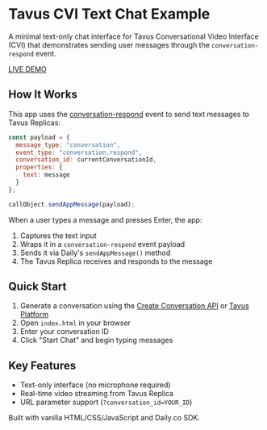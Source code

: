 # Tavus CVI Text Chat Example

A minimal text-only chat interface for Tavus Conversational Video Interface (CVI) that demonstrates sending user messages through the `conversation-respond` event.

[LIVE DEMO](https://andy-tavus.github.io/text_chat_only_cvi/)

## How It Works

This app uses the [conversation-respond](https://docs.tavus.io/api-reference/event-schemas/conversation-respond) event to send text messages to Tavus Replicas:

```javascript
const payload = {
  message_type: "conversation",
  event_type: "conversation.respond",
  conversation_id: currentConversationId,
  properties: {
    text: message
  }
};

callObject.sendAppMessage(payload);
```

When a user types a message and presses Enter, the app:
1. Captures the text input
2. Wraps it in a `conversation-respond` event payload
3. Sends it via Daily's `sendAppMessage()` method
4. The Tavus Replica receives and responds to the message

## Quick Start

1. Generate a conversation using the [Create Conversation API](https://docs.tavus.io/api-reference/conversations/create-conversation) or [Tavus Platform](https://platform.tavus.io)
2. Open `index.html` in your browser
3. Enter your conversation ID
4. Click "Start Chat" and begin typing messages

## Key Features

- Text-only interface (no microphone required)
- Real-time video streaming from Tavus Replica
- URL parameter support (`?conversation_id=YOUR_ID`)

Built with vanilla HTML/CSS/JavaScript and Daily.co SDK.
